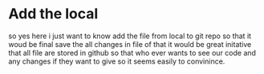 # Add the local
so yes here i just want to know add the file from local to git repo so that it woud be final save the all changes in 
file of that it would be great initative that all file are stored in github so that who ever wants to see our code
and any changes if they want to give so it seems easily to convinince.